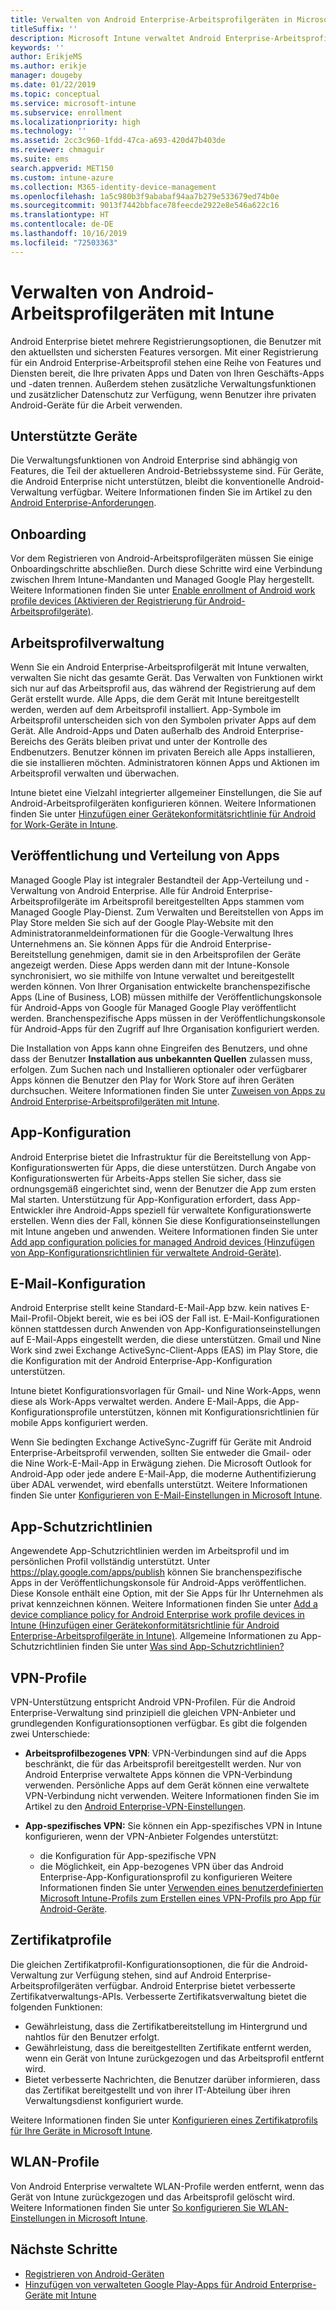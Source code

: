 ```yaml
---
title: Verwalten von Android Enterprise-Arbeitsprofilgeräten in Microsoft Intune
titleSuffix: ''
description: Microsoft Intune verwaltet Android Enterprise-Arbeitsprofilgeräte, um zusätzliche Verwaltungsfunktionen und zusätzlichen Datenschutz zu bieten, wenn Benutzer ihre privaten Android-Geräte für die Arbeit verwenden.
keywords: ''
author: ErikjeMS
ms.author: erikje
manager: dougeby
ms.date: 01/22/2019
ms.topic: conceptual
ms.service: microsoft-intune
ms.subservice: enrollment
ms.localizationpriority: high
ms.technology: ''
ms.assetid: 2cc3c960-1fdd-47ca-a693-420d47b403de
ms.reviewer: chmaguir
ms.suite: ems
search.appverid: MET150
ms.custom: intune-azure
ms.collection: M365-identity-device-management
ms.openlocfilehash: 1a5c980b3f9ababaf94aa7b279e533679ed74b0e
ms.sourcegitcommit: 9013f7442bbface78feecde2922e8e546a622c16
ms.translationtype: HT
ms.contentlocale: de-DE
ms.lasthandoff: 10/16/2019
ms.locfileid: "72503363"
---
```

# <a name="manage-android-work-profile-devices-with-intune"></a>Verwalten von Android-Arbeitsprofilgeräten mit Intune

Android Enterprise bietet mehrere Registrierungsoptionen, die Benutzer mit den aktuellsten und sichersten Features versorgen. Mit einer Registrierung für ein Android Enterprise-Arbeitsprofil stehen eine Reihe von Features und Diensten bereit, die Ihre privaten Apps und Daten von Ihren Geschäfts-Apps und -daten trennen. Außerdem stehen zusätzliche Verwaltungsfunktionen und zusätzlicher Datenschutz zur Verfügung, wenn Benutzer ihre privaten Android-Geräte für die Arbeit verwenden. 

## <a name="supported-devices"></a>Unterstützte Geräte

Die Verwaltungsfunktionen von Android Enterprise sind abhängig von Features, die Teil der aktuelleren Android-Betriebssysteme sind. Für Geräte, die Android Enterprise nicht unterstützen, bleibt die konventionelle Android-Verwaltung verfügbar. Weitere Informationen finden Sie im Artikel zu den [Android Enterprise-Anforderungen](https://support.google.com/work/android/answer/6174145?hl=en&ref_topic=6151012).

## <a name="onboarding"></a>Onboarding

Vor dem Registrieren von Android-Arbeitsprofilgeräten müssen Sie einige Onboardingschritte abschließen. Durch diese Schritte wird eine Verbindung zwischen Ihrem Intune-Mandanten und Managed Google Play hergestellt. Weitere Informationen finden Sie unter [Enable enrollment of Android work profile devices (Aktivieren der Registrierung für Android-Arbeitsprofilgeräte)](android-work-profile-enroll.md).

## <a name="work-profile-management"></a>Arbeitsprofilverwaltung

Wenn Sie ein Android Enterprise-Arbeitsprofilgerät mit Intune verwalten, verwalten Sie nicht das gesamte Gerät. Das Verwalten von Funktionen wirkt sich nur auf das Arbeitsprofil aus, das während der Registrierung auf dem Gerät erstellt wurde. Alle Apps, die dem Gerät mit Intune bereitgestellt werden, werden auf dem Arbeitsprofil installiert. App-Symbole im Arbeitsprofil unterscheiden sich von den Symbolen privater Apps auf dem Gerät. Alle Android-Apps und Daten außerhalb des Android Enterprise-Bereichs des Geräts bleiben privat und unter der Kontrolle des Endbenutzers. Benutzer können im privaten Bereich alle Apps installieren, die sie installieren möchten. Administratoren können Apps und Aktionen im Arbeitsprofil verwalten und überwachen.

Intune bietet eine Vielzahl integrierter allgemeiner Einstellungen, die Sie auf Android-Arbeitsprofilgeräten konfigurieren können. Weitere Informationen finden Sie unter [Hinzufügen einer Gerätekonformitätsrichtlinie für Android for Work-Geräte in Intune](../protect/compliance-policy-create-android-for-work.md).

## <a name="app-publishing-and-distribution"></a>Veröffentlichung und Verteilung von Apps

Managed Google Play ist integraler Bestandteil der App-Verteilung und -Verwaltung von Android Enterprise. Alle für Android Enterprise-Arbeitsprofilgeräte im Arbeitsprofil bereitgestellten Apps stammen vom Managed Google Play-Dienst. Zum Verwalten und Bereitstellen von Apps im Play Store melden Sie sich auf der Google Play-Website mit den Administratoranmeldeinformationen für die Google-Verwaltung Ihres Unternehmens an. Sie können Apps für die Android Enterprise-Bereitstellung genehmigen, damit sie in den Arbeitsprofilen der Geräte angezeigt werden. Diese Apps werden dann mit der Intune-Konsole synchronisiert, wo sie mithilfe von Intune verwaltet und bereitgestellt werden können. Von Ihrer Organisation entwickelte branchenspezifische Apps (Line of Business, LOB) müssen mithilfe der Veröffentlichungskonsole für Android-Apps von Google für Managed Google Play veröffentlicht werden. Branchenspezifische Apps müssen in der Veröffentlichungskonsole für Android-Apps für den Zugriff auf Ihre Organisation konfiguriert werden.

Die Installation von Apps kann ohne Eingreifen des Benutzers, und ohne dass der Benutzer **Installation aus unbekannten Quellen** zulassen muss, erfolgen. Zum Suchen nach und Installieren optionaler oder verfügbarer Apps können die Benutzer den Play for Work Store auf ihren Geräten durchsuchen. Weitere Informationen finden Sie unter [Zuweisen von Apps zu Android Enterprise-Arbeitsprofilgeräten mit Intune](../apps/apps-add-android-for-work.md).

## <a name="app-configuration"></a>App-Konfiguration

Android Enterprise bietet die Infrastruktur für die Bereitstellung von App-Konfigurationswerten für Apps, die diese unterstützen. Durch Angabe von Konfigurationswerten für Arbeits-Apps stellen Sie sicher, dass sie ordnungsgemäß eingerichtet sind, wenn der Benutzer die App zum ersten Mal starten. Unterstützung für App-Konfiguration erfordert, dass App-Entwickler ihre Android-Apps speziell für verwaltete Konfigurationswerte erstellen. Wenn dies der Fall, können Sie diese Konfigurationseinstellungen mit Intune angeben und anwenden. Weitere Informationen finden Sie unter [Add app configuration policies for managed Android devices (Hinzufügen von App-Konfigurationsrichtlinien für verwaltete Android-Geräte)](../apps/app-configuration-policies-use-android.md).

## <a name="email-configuration"></a>E-Mail-Konfiguration

Android Enterprise stellt keine Standard-E-Mail-App bzw. kein natives E-Mail-Profil-Objekt bereit, wie es bei iOS der Fall ist. E-Mail-Konfigurationen können stattdessen durch Anwenden von App-Konfigurationseinstellungen auf E-Mail-Apps eingestellt werden, die diese unterstützen. Gmail und Nine Work sind zwei Exchange ActiveSync-Client-Apps (EAS) im Play Store, die die Konfiguration mit der Android Enterprise-App-Konfiguration unterstützen.

Intune bietet Konfigurationsvorlagen für Gmail- und Nine Work-Apps, wenn diese als Work-Apps verwaltet werden. Andere E-Mail-Apps, die App-Konfigurationsprofile unterstützen, können mit Konfigurationsrichtlinien für mobile Apps konfiguriert werden.

Wenn Sie bedingten Exchange ActiveSync-Zugriff für Geräte mit Android Enterprise-Arbeitsprofil verwenden, sollten Sie entweder die Gmail- oder die Nine Work-E-Mail-App in Erwägung ziehen. Die Microsoft Outlook for Android-App oder jede andere E-Mail-App, die moderne Authentifizierung über ADAL verwendet, wird ebenfalls unterstützt. Weitere Informationen finden Sie unter [Konfigurieren von E-Mail-Einstellungen in Microsoft Intune](../configuration/email-settings-configure.md).

## <a name="app-protection-policies"></a>App-Schutzrichtlinien

Angewendete App-Schutzrichtlinien werden im Arbeitsprofil und im persönlichen Profil vollständig unterstützt. Unter https://play.google.com/apps/publish können Sie branchenspezifische Apps in der Veröffentlichungskonsole für Android-Apps veröffentlichen. Diese Konsole enthält eine Option, mit der Sie Apps für Ihr Unternehmen als privat kennzeichnen können. Weitere Informationen finden Sie unter [Add a device compliance policy for Android Enterprise work profile devices in Intune (Hinzufügen einer Gerätekonformitätsrichtlinie für Android Enterprise-Arbeitsprofilgeräte in Intune)](../protect/compliance-policy-create-android-for-work.md). Allgemeine Informationen zu App-Schutzrichtlinien finden Sie unter [Was sind App-Schutzrichtlinien?](../apps/app-protection-policy.md)

## <a name="vpn-profiles"></a>VPN-Profile

VPN-Unterstützung entspricht Android VPN-Profilen. Für die Android Enterprise-Verwaltung sind prinzipiell die gleichen VPN-Anbieter und grundlegenden Konfigurationsoptionen verfügbar. Es gibt die folgenden zwei Unterschiede:

- **Arbeitsprofilbezogenes VPN**: VPN-Verbindungen sind auf die Apps beschränkt, die für das Arbeitsprofil bereitgestellt werden. Nur von Android Enterprise verwaltete Apps können die VPN-Verbindung verwenden. Persönliche Apps auf dem Gerät können eine verwaltete VPN-Verbindung nicht verwenden. Weitere Informationen finden Sie im Artikel zu den [Android Enterprise-VPN-Einstellungen](../configuration/vpn-settings-android-enterprise.md).

- **App-spezifisches VPN:** Sie können ein App-spezifisches VPN in Intune konfigurieren, wenn der VPN-Anbieter Folgendes unterstützt:
  - die Konfiguration für App-spezifische VPN
  - die Möglichkeit, ein App-bezogenes VPN über das Android Enterprise-App-Konfigurationsprofil zu konfigurieren
  Weitere Informationen finden Sie unter [Verwenden eines benutzerdefinierten Microsoft Intune-Profils zum Erstellen eines VPN-Profils pro App für Android-Geräte](../configuration/android-pulse-secure-per-app-vpn.md).

## <a name="certificate-profiles"></a>Zertifikatprofile

Die gleichen Zertifikatprofil-Konfigurationsoptionen, die für die Android-Verwaltung zur Verfügung stehen, sind auf Android Enterprise-Arbeitsprofilgeräten verfügbar. Android Enterprise bietet verbesserte Zertifikatverwaltungs-APIs. Verbesserte Zertifikatsverwaltung bietet die folgenden Funktionen:

- Gewährleistung, dass die Zertifikatbereitstellung im Hintergrund und nahtlos für den Benutzer erfolgt.
- Gewährleistung, dass die bereitgestellten Zertifikate entfernt werden, wenn ein Gerät von Intune zurückgezogen und das Arbeitsprofil entfernt wird.
- Bietet verbesserte Nachrichten, die Benutzer darüber informieren, dass das Zertifikat bereitgestellt und von ihrer IT-Abteilung über ihren Verwaltungsdienst konfiguriert wurde.

Weitere Informationen finden Sie unter [Konfigurieren eines Zertifikatprofils für Ihre Geräte in Microsoft Intune](../protect/certificates-configure.md).

## <a name="wi-fi-profiles"></a>WLAN-Profile

Von Android Enterprise verwaltete WLAN-Profile werden entfernt, wenn das Gerät von Intune zurückgezogen und das Arbeitsprofil gelöscht wird. Weitere Informationen finden Sie unter [So konfigurieren Sie WLAN-Einstellungen in Microsoft Intune](../configuration/wi-fi-settings-configure.md).

## <a name="next-steps"></a>Nächste Schritte
- [Registrieren von Android-Geräten](android-enroll.md)
- [Hinzufügen von verwalteten Google Play-Apps für Android Enterprise-Geräte mit Intune](../apps/apps-add-android-for-work.md)
